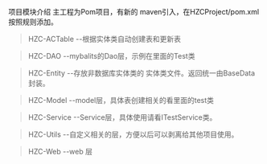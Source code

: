 项目模块介绍
主工程为Pom项目，有新的 maven引入，在HZCProject/pom.xml按照规则添加。

>HZC-ACTable
--根据实体类自动创建表和更新表

>HZC-DAO
--mybalits的Dao层，示例在里面的Test类

>HZC-Entity
--存放非数据库实体类的 实体类文件。返回统一由BaseData封装。

>HZC-Model
--model层，具体表创建相关的看里面的test类

>HZC-Service
--Service层，具体使用请看ITestService类。

>HZC-Utils
--自定义相关的层，方便以后可以剥离给其他项目使用。

>HZC-Web
--web 层